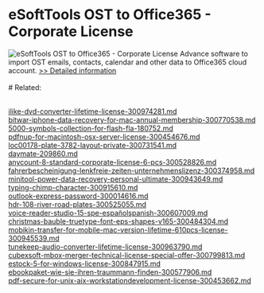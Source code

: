 # eSoftTools OST to Office365 - Corporate License
![eSoftTools OST to Office365 - Corporate License](https://mycommerce.akamaized.net/api/pimages/P300977411/BIG/300977411.PNG)
Advance software to import OST emails, contacts, calendar and other data to Office365 cloud account.
[>> Detailed information](https://secure.shareit.com/shareit/product.html?productid=300977411&affiliateid=200057808)<br/><br/># Related:

<br />[ilike-dvd-converter-lifetime-license-300974281.md](https://github.com/downloadplanet/downloadplanet/blob/main/ilike-dvd-converter-lifetime-license-300974281.md)<br />[bitwar-iphone-data-recovery-for-mac-annual-membership-300770538.md](https://github.com/downloadplanet/downloadplanet/blob/main/bitwar-iphone-data-recovery-for-mac-annual-membership-300770538.md)<br />[5000-symbols-collection-for-flash-fla-180752.md](https://github.com/downloadplanet/downloadplanet/blob/main/5000-symbols-collection-for-flash-fla-180752.md)<br />[pdfnup-for-macintosh-osx-server-license-300454676.md](https://github.com/downloadplanet/downloadplanet/blob/main/pdfnup-for-macintosh-osx-server-license-300454676.md)<br />[loc00178-plate-3782-layout-private-300731541.md](https://github.com/downloadplanet/downloadplanet/blob/main/loc00178-plate-3782-layout-private-300731541.md)<br />[daymate-209860.md](https://github.com/downloadplanet/downloadplanet/blob/main/daymate-209860.md)<br />[anycount-8-standard-corporate-license-6-pcs-300528826.md](https://github.com/downloadplanet/downloadplanet/blob/main/anycount-8-standard-corporate-license-6-pcs-300528826.md)<br />[fahrerbescheinigung-lenkfreie-zeiten-unternehmenslizenz-300374958.md](https://github.com/downloadplanet/downloadplanet/blob/main/fahrerbescheinigung-lenkfreie-zeiten-unternehmenslizenz-300374958.md)<br />[minitool-power-data-recovery-personal-ultimate-300943649.md](https://github.com/downloadplanet/downloadplanet/blob/main/minitool-power-data-recovery-personal-ultimate-300943649.md)<br />[typing-chimp-character-300915610.md](https://github.com/downloadplanet/downloadplanet/blob/main/typing-chimp-character-300915610.md)<br />[outlook-express-password-300014616.md](https://github.com/downloadplanet/downloadplanet/blob/main/outlook-express-password-300014616.md)<br />[hdr-108-river-road-plates-300525055.md](https://github.com/downloadplanet/downloadplanet/blob/main/hdr-108-river-road-plates-300525055.md)<br />[voice-reader-studio-15-spe-españolspanish-300607009.md](https://github.com/downloadplanet/downloadplanet/blob/main/voice-reader-studio-15-spe-españolspanish-300607009.md)<br />[christmas-bauble-truetype-font-eps-shapes-v165-300484304.md](https://github.com/downloadplanet/downloadplanet/blob/main/christmas-bauble-truetype-font-eps-shapes-v165-300484304.md)<br />[mobikin-transfer-for-mobile-mac-version-lifetime-610pcs-license-300945539.md](https://github.com/downloadplanet/downloadplanet/blob/main/mobikin-transfer-for-mobile-mac-version-lifetime-610pcs-license-300945539.md)<br />[tunekeep-audio-converter-lifetime-license-300963790.md](https://github.com/downloadplanet/downloadplanet/blob/main/tunekeep-audio-converter-lifetime-license-300963790.md)<br />[cubexsoft-mbox-merger-technical-license-special-offer-300799813.md](https://github.com/downloadplanet/downloadplanet/blob/main/cubexsoft-mbox-merger-technical-license-special-offer-300799813.md)<br />[estock-5-for-windows-license-300847915.md](https://github.com/downloadplanet/downloadplanet/blob/main/estock-5-for-windows-license-300847915.md)<br />[ebookpaket-wie-sie-ihren-traummann-finden-300577906.md](https://github.com/downloadplanet/downloadplanet/blob/main/ebookpaket-wie-sie-ihren-traummann-finden-300577906.md)<br />[pdf-secure-for-unix-aix-workstationdevelopment-license-300453662.md](https://github.com/downloadplanet/downloadplanet/blob/main/pdf-secure-for-unix-aix-workstationdevelopment-license-300453662.md)